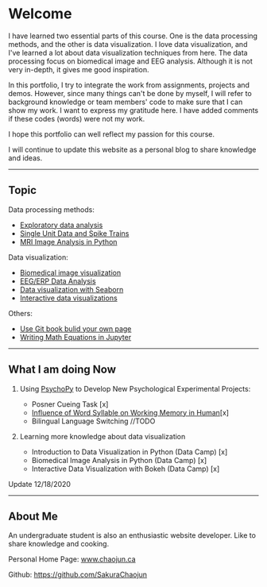 Welcome 
============================

I have learned two essential parts of this course. One is the data processing methods, and the other is data visualization. I love data visualization, and I've learned a lot about data visualization techniques from here. The data processing focus on biomedical image and EEG analysis. Although it is not very in-depth, it gives me good inspiration.

In this portfolio, I try to integrate the work from assignments, projects and demos. However, since many things can't be done by myself, I will refer to background knowledge or team members' code to make sure that I can show my work. I want to express my gratitude here. I have added comments if these codes (words) were not my work. 

I hope this portfolio can well reflect my passion for this course. 

I will continue to update this website as a personal blog to share knowledge and ideas.

-----

## Topic

Data processing methods:

* [Exploratory data analysis](https://sakurachaojun.github.io/PSYO3505/assignments/EDA.html)
* [Single Unit Data and Spike Trains](https://sakurachaojun.github.io/PSYO3505/assignments/single.html)
* [MRI Image Analysis in Python](https://sakurachaojun.github.io/PSYO3505/assignments/bioimage.html)

Data visualization:

* [Biomedical image visualization](https://sakurachaojun.github.io/PSYO3505/assignments/bioimage.html#visualization)
* [EEG/ERP Data Analysis](https://sakurachaojun.github.io/PSYO3505/projects/eeg.html)
* [Data visualization with Seaborn](https://sakurachaojun.github.io/PSYO3505/demos/seaborn.html)
* [Interactive data visualizations](https://sakurachaojun.github.io/PSYO3505/demos/interact.html)



Others:
* [Use Git book bulid your own page](https://sakurachaojun.github.io/PSYO3505/demos/gitbook.html)
* [Writing Math Equations in Jupyter](https://sakurachaojun.github.io/PSYO3505/demos/latex.html)

------

## What I am doing Now

1. Using [PsychoPy](https://www.psychopy.org) to Develop New Psychological Experimental Projects:
   - Posner Cueing Task [x]
   - [Influence of Word Syllable on Working Memory in Human](https://github.com/SakuraChaojun/selected-projects)[x]
   - Bilingual Language Switching //TODO
   
2. Learning more knowledge about data visualization 
   - Introduction to Data Visualization in Python (Data Camp) [x]
   - Biomedical Image Analysis in Python (Data Camp) [x]
   - Interactive Data Visualization with Bokeh (Data Camp) [x]
   
   
Update 12/18/2020

-----
## About Me

An undergraduate student is also an enthusiastic website developer. Like to share knowledge and cooking.

Personal Home Page: www.chaojun.ca

Github: https://github.com/SakuraChaojun



